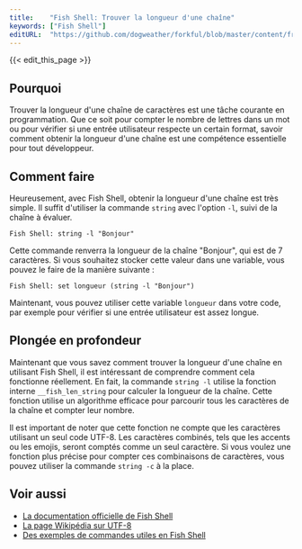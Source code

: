 ```yaml
---
title:    "Fish Shell: Trouver la longueur d'une chaîne"
keywords: ["Fish Shell"]
editURL:  "https://github.com/dogweather/forkful/blob/master/content/fr/fish-shell/finding-the-length-of-a-string.md"
---
```


{{< edit_this_page >}}

## Pourquoi

Trouver la longueur d'une chaîne de caractères est une tâche courante en programmation. Que ce soit pour compter le nombre de lettres dans un mot ou pour vérifier si une entrée utilisateur respecte un certain format, savoir comment obtenir la longueur d'une chaîne est une compétence essentielle pour tout développeur.

## Comment faire

Heureusement, avec Fish Shell, obtenir la longueur d'une chaîne est très simple. Il suffit d'utiliser la commande `string` avec l'option `-l`, suivi de la chaîne à évaluer.

```
Fish Shell: string -l "Bonjour"
```

Cette commande renverra la longueur de la chaîne "Bonjour", qui est de 7 caractères. Si vous souhaitez stocker cette valeur dans une variable, vous pouvez le faire de la manière suivante :

```
Fish Shell: set longueur (string -l "Bonjour")
```

Maintenant, vous pouvez utiliser cette variable `longueur` dans votre code, par exemple pour vérifier si une entrée utilisateur est assez longue.

## Plongée en profondeur

Maintenant que vous savez comment trouver la longueur d'une chaîne en utilisant Fish Shell, il est intéressant de comprendre comment cela fonctionne réellement. En fait, la commande `string -l` utilise la fonction interne `__fish_len_string` pour calculer la longueur de la chaîne. Cette fonction utilise un algorithme efficace pour parcourir tous les caractères de la chaîne et compter leur nombre. 

Il est important de noter que cette fonction ne compte que les caractères utilisant un seul code UTF-8. Les caractères combinés, tels que les accents ou les emojis, seront comptés comme un seul caractère. Si vous voulez une fonction plus précise pour compter ces combinaisons de caractères, vous pouvez utiliser la commande `string -c` à la place.

## Voir aussi

- [La documentation officielle de Fish Shell](https://fishshell.com/docs/current/cmds/string.html)
- [La page Wikipédia sur UTF-8](https://fr.wikipedia.org/wiki/UTF-8)
- [Des exemples de commandes utiles en Fish Shell](https://fishery.fish/tutorial/cheatsheet/)